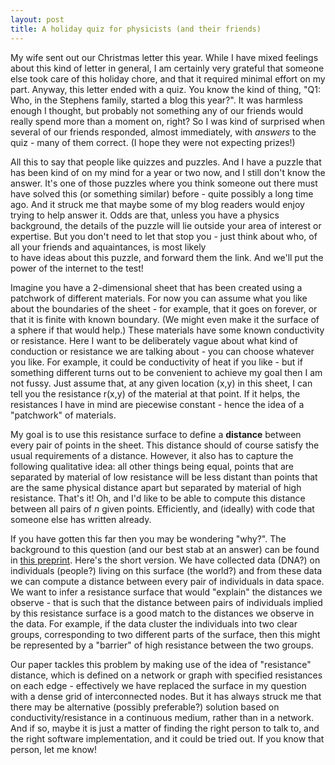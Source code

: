 ```yaml
---
layout: post
title: A holiday quiz for physicists (and their friends) 
---
```


My wife sent out our Christmas letter this year. While I have mixed
feelings about this kind of letter in general, 
I am certainly very grateful that someone else took
care of this holiday chore, and that it required minimal effort on my part.
Anyway, this letter ended with a quiz.
You know the kind of thing, "Q1: Who, in the Stephens family,
started a blog this year?". It was harmless enough I thought, but probably
not something any of our friends would really spend more than a moment
on, right? So I was kind of surprised when several of our friends responded,
almost immediately, with *answers* to the quiz - many of them correct. 
(I hope they were not expecting prizes!) 

All this to say that people like quizzes and puzzles. And I have a puzzle
that has been kind of on my mind for a year or two now, and I still
don't know the answer. It's one of those puzzles where you think someone
out there must have solved this (or something similar)
before - quite possibly a long time ago.
And it struck me that maybe some of my blog readers would
enjoy trying to help answer it. Odds are that, unless you have a physics
background, the details of the puzzle
will lie outside your 
area of interest or expertise. 
But you don't need to let that stop you - just think about who,
of all your friends and aquaintances, is most likely  
to have ideas about this puzzle, and forward them the link.
And we'll put the power of the internet to the test!

Imagine you have a 2-dimensional sheet that has been created
using a patchwork of
different materials. For now you can assume what you like about the boundaries of the sheet -
for example, that it goes on forever, or that it is finite with known boundary.
(We might even make it the surface of a sphere if that would help.)
 These materials have some known
conductivity or resistance. Here I want to be deliberately
vague about what kind of conduction or resistance we are talking
about - you can choose whatever you like. For example, it could be conductivity
of heat if you like - but if something different turns out to be convenient
to achieve my goal then I am not fussy. 
Just assume that, at any given location (x,y)
in this sheet, I can tell you the resistance r(x,y) of the material at that point. If it helps,
the resistances I have in mind are piecewise constant - hence the idea of
a "patchwork" of materials. 
 
My goal is to use this resistance surface to define a **distance** between every pair of points in the sheet. This distance should of course satisfy
the usual requirements of a distance. However, it also has to 
capture the following qualitative idea: all other things being equal,
points that are separated by material of low resistance will be less distant than points that are the same physical distance apart but separated by material of high resistance.
That's it! Oh, and I'd like to be able to compute this distance between
all pairs of $n$ given points. Efficiently, and (ideally) with code that someone else has written already. 

If you have gotten this far then you may be wondering "why?".
The background to this question (and our best stab at an answer) 
can be found in 
[this preprint](http://biorxiv.org/content/early/2014/11/26/011809).
Here's the short version. We have collected data (DNA?) on
individuals (people?) living on this surface (the world?) and from
these data we can compute a distance between every pair of individuals
in data space. We want to infer a resistance surface
that would "explain" the distances we observe - that is 
such that the distance between pairs of individuals implied by 
this resistance surface
is a good match to the distances we observe in the data. For example,
if the data cluster the individuals into two clear groups, corresponding 
to two different parts of the surface, then this might be 
represented by a "barrier" of high resistance between the two groups. 

Our paper tackles this problem by making use of the idea of "resistance" distance, which is defined on a network or graph with specified resistances
on each edge - effectively we have replaced the surface in my question
with a dense grid of interconnected nodes. But it has always struck 
me that there may be alternative
(possibly preferable?) solution based on conductivity/resistance in a continuous medium, rather than in a network.
And if so, maybe it is just a matter of
finding the right person to talk to, and the right software implementation,
and it could be tried out. If you know that person, let me know!

<!------ ![test](../assets/africa.resistance.png) ------->

